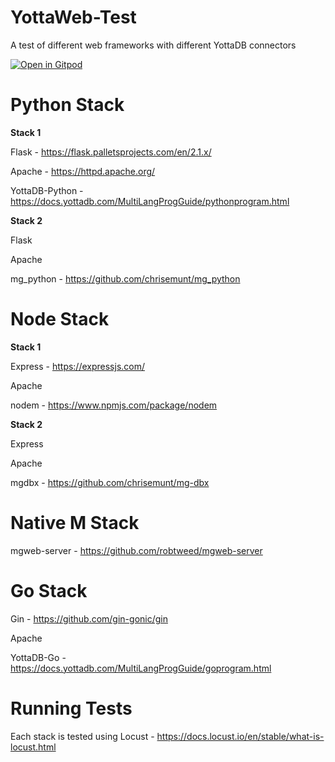 # YottaWeb-Test

A test of different web frameworks with different YottaDB connectors

[![Open in Gitpod](https://gitpod.io/button/open-in-gitpod.svg)](https://gitpod.io/#https://github.com/RamSailopal/YottaWeb-Test)

# Python Stack

**Stack 1**

Flask - https://flask.palletsprojects.com/en/2.1.x/

Apache - https://httpd.apache.org/

YottaDB-Python - https://docs.yottadb.com/MultiLangProgGuide/pythonprogram.html

**Stack  2**

Flask

Apache

mg_python - https://github.com/chrisemunt/mg_python


# Node Stack

**Stack 1**

Express - https://expressjs.com/

Apache

nodem - https://www.npmjs.com/package/nodem

**Stack 2**

Express

Apache

mgdbx - https://github.com/chrisemunt/mg-dbx


# Native M Stack

mgweb-server - https://github.com/robtweed/mgweb-server


# Go Stack

Gin - https://github.com/gin-gonic/gin

Apache

YottaDB-Go - https://docs.yottadb.com/MultiLangProgGuide/goprogram.html


# Running Tests

Each stack is tested using Locust - https://docs.locust.io/en/stable/what-is-locust.html





